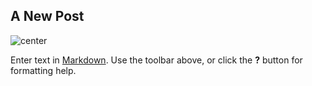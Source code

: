 ## A New Post

![center]({{site.baseurl}}//ZQR1FP0XU2.jpg)

Enter text in [Markdown](http://daringfireball.net/projects/markdown/). Use the toolbar above, or click the **?** button for formatting help.
